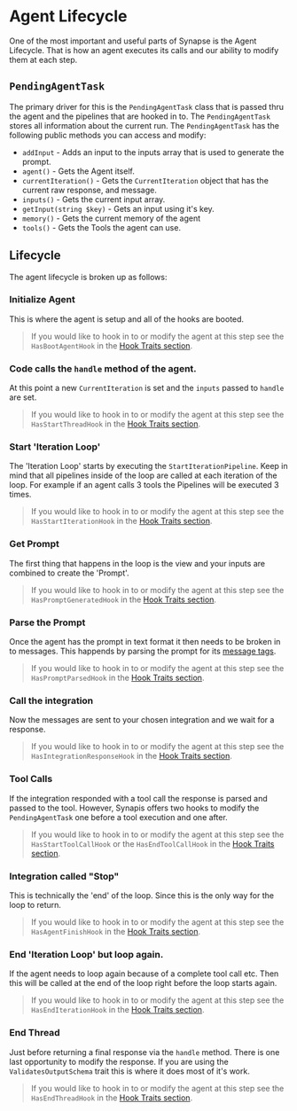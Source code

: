 # Agent Lifecycle

One of the most important and useful parts of Synapse is the Agent Lifecycle. That is how an agent executes its calls and our ability to modify them at each step. 

## `PendingAgentTask`
The primary driver for this is the `PendingAgentTask` class that is passed thru the agent and the pipelines that are hooked in to. The `PendingAgentTask` stores all information about the current run. The `PendingAgentTask` has the following public methods you can access and modify:

* `addInput` - Adds an input to the inputs array that is used to generate the prompt.
* `agent()` - Gets the Agent itself.
* `currentIteration()` - Gets the `CurrentIteration` object that has the current raw response, and message.
* `inputs()` - Gets the current input array.
* `getInput(string $key)` - Gets an input using it's key.
* `memory()` - Gets the current memory of the agent
* `tools()` - Gets the Tools the agent can use.

## Lifecycle
The agent lifecycle is broken up as follows:

### Initialize Agent
This is where the agent is setup and all of the hooks are booted.

> If you would like to hook in to or modify the agent at this step see the `HasBootAgentHook` in the [Hook Traits section](/agent-traits/hook-trait).

### Code calls the `handle` method of the agent.
At this point a new `CurrentIteration` is set and the `inputs` passed to `handle` are set. 

> If you would like to hook in to or modify the agent at this step see the `HasStartThreadHook` in the [Hook Traits section](/agent-traits/hook-trait).

### Start 'Iteration Loop' 
The 'Iteration Loop' starts by executing the `StartIterationPipeline`. Keep in mind that all pipelines inside of the loop are called at each iteration of the loop. For example if an agent calls 3 tools the Pipelines will be executed 3 times.

> If you would like to hook in to or modify the agent at this step see the `HasStartIterationHook` in the [Hook Traits section](/agent-traits/hook-trait).

### Get Prompt
The first thing that happens in the loop is the view and your inputs are combined to create the 'Prompt'.

> If you would like to hook in to or modify the agent at this step see the `HasPromptGeneratedHook` in the [Hook Traits section](/agent-traits/hook-trait).

### Parse the Prompt
Once the agent has the prompt in text format it then needs to be broken in to messages. This happends by parsing the prompt for its [message tags](/prompts).

> If you would like to hook in to or modify the agent at this step see the `HasPromptParsedHook` in the [Hook Traits section](/agent-traits/hook-trait).

### Call the integration
Now the messages are sent to your chosen integration and we wait for a response.

> If you would like to hook in to or modify the agent at this step see the `HasIntegrationResponseHook` in the [Hook Traits section](/agent-traits/hook-trait).

### Tool Calls
If the integration responded with a tool call the response is parsed and passed to the tool. However, Synapis offers two hooks to modify the `PendingAgentTask` one before a tool execution and one after.

> If you would like to hook in to or modify the agent at this step see the `HasStartToolCallHook` or the `HasEndToolCallHook` in the [Hook Traits section](/agent-traits/hook-trait).

### Integration called "Stop"
This is technically the 'end' of the loop. Since this is the only way for the loop to return.

> If you would like to hook in to or modify the agent at this step see the `HasAgentFinishHook` in the [Hook Traits section](/agent-traits/hook-trait).

### End 'Iteration Loop' but loop again.
If the agent needs to loop again because of a complete tool call etc. Then this will be called at the end of the loop right before the loop starts again.

> If you would like to hook in to or modify the agent at this step see the `HasEndIterationHook` in the [Hook Traits section](/agent-traits/hook-trait).

### End Thread
Just before returning a final response via the `handle` method. There is one last opportunity to modify the response. If you are using the `ValidatesOutputSchema` trait this is where it does most of it's work.

> If you would like to hook in to or modify the agent at this step see the `HasEndThreadHook` in the [Hook Traits section](/agent-traits/hook-trait).
